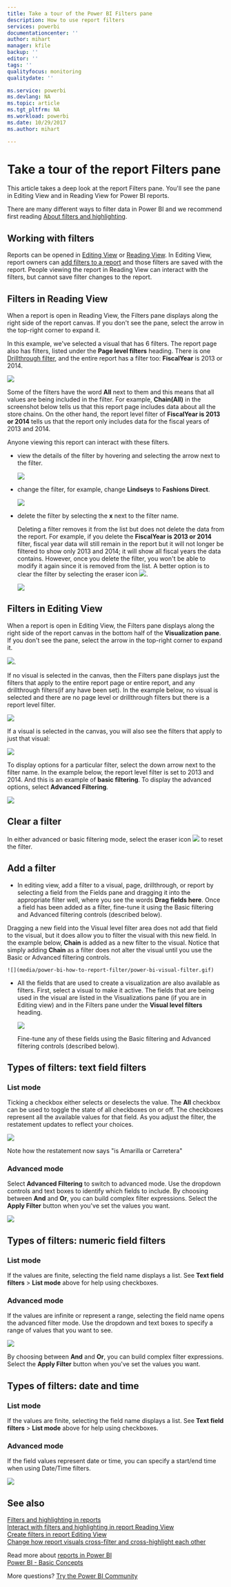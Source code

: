 ```yaml
---
title: Take a tour of the Power BI Filters pane
description: How to use report filters
services: powerbi
documentationcenter: ''
author: mihart
manager: kfile
backup: ''
editor: ''
tags: ''
qualityfocus: monitoring
qualitydate: ''

ms.service: powerbi
ms.devlang: NA
ms.topic: article
ms.tgt_pltfrm: NA
ms.workload: powerbi
ms.date: 10/29/2017
ms.author: mihart

---
```

# Take a tour of the report Filters pane
This article takes a deep look at the report Filters pane. You'll see the pane in Editing View and in Reading View for Power BI reports.

There are many different ways to filter data in Power BI and we recommend first reading [About filters and highlighting](power-bi-reports-filters-and-highlighting.md).

## Working with filters
Reports can be opened in [Editing View](service-interact-with-a-report-in-editing-view.md) or [Reading View](service-interact-with-a-report-in-reading-view.md). In Editing View, report owners can [add filters to a report](power-bi-report-add-filter.md) and those filters are saved with the report. People viewing the report in Reading View can interact with the filters, but cannot save filter changes to the report.

## Filters in Reading View
When a report is open in Reading View, the Filters pane displays along the right side of the report canvas. If you don't see the pane, select the arrow in the top-right corner to expand it.

In this example, we've selected a visual that has 6 filters. The report page also has filters, listed under the **Page level filters** heading. There is one [Drillthrough filter](power-bi-report-add-filter.md), and the entire report has a filter too:  **FiscalYear** is 2013 or 2014.

![](media/power-bi-how-to-report-filter/power-bi-filter-list.png)

Some of the filters have the word **All** next to them and this means that all values are being included in the filter.  For example, **Chain(All)** in the screenshot below tells us that this report page includes data about all the store chains.  On the other hand, the report level filter of **FiscalYear is 2013 or 2014** tells us that the report only includes data for the fiscal years of 2013 and 2014.

Anyone viewing this report can interact with these filters.

* view the details of the filter by hovering and selecting the arrow next to the filter.
  
   ![](media/power-bi-how-to-report-filter/power-bi-expan-filter.png)
* change the filter, for example, change **Lindseys** to **Fashions Direct**.
  
     ![](media/power-bi-how-to-report-filter/power-bi-filter-chain.png)
* delete the filter by selecting the **x** next to the filter name.
  
  Deleting a filter removes it from the list but does not delete the data from the report.  For example, if you delete the **FiscalYear is 2013 or 2014** filter, fiscal year data will still remain in the report but it will not longer be filtered to show only 2013 and 2014; it will show all fiscal years the data contains.  However, once you delete the filter, you won't be able to modify it again since it is removed from the list. A better option is to clear the filter by selecting the eraser icon ![](media/power-bi-how-to-report-filter/power-bi-eraser-icon.png).
  
  ![](media/power-bi-how-to-report-filter/power-bi-delete-filter.png)

## Filters in Editing View
When a report is open in Editing View, the Filters pane displays along the right side of the report canvas in the bottom half of the **Visualization pane**. If you don't see the pane, select the arrow in the top-right corner to expand it.

![](media/power-bi-how-to-report-filter/power-bi-all-filters.png).  

If no visual is selected in the canvas, then the Filters pane displays just the filters that apply to the entire report page or entire report, and any drillthrough filters(if any have been set). In the example below, no visual is selected and there are no page level or drillthrough filters but there is a report level filter.  

![](media/power-bi-how-to-report-filter/power-bi-no-visual.png)  

If a visual is selected in the canvas, you will also see the filters that apply to just that visual:   

![](media/power-bi-how-to-report-filter/power-bi-visual-filters.png)

To display options for a particular filter, select the down arrow next to the filter name.  In the example below, the report level filter is set to 2013 and 2014. And this is an example of **basic filtering**.  To display the advanced options, select **Advanced Filtering**.

![](media/power-bi-how-to-report-filter/pbi_filterlistdropdown.jpg)

## Clear a filter
 In either advanced or basic filtering mode, select the eraser icon  ![](media/power-bi-how-to-report-filter/pbi_erasericon.jpg) to reset the filter. 

## Add a filter
* In editing view, add a filter to a visual, page, drillthrough, or report by selecting a field from the Fields pane and dragging it into the appropriate filter well, where you see the words **Drag fields here**. Once a field has been added as a filter, fine-tune it using the Basic filtering and Advanced filtering controls (described below).

Dragging a new field into the Visual level filter area does not add that field to the visual, but it does allow you to filter the visual with this new field. In the example below, **Chain** is added as a new filter to the visual. Notice that simply adding **Chain** as a filter does not alter the visual until you use the Basic or Advanced filtering controls.

    ![](media/power-bi-how-to-report-filter/power-bi-visual-filter.gif)

* All the fields that are used to create a visualization are also available as filters. First, select a visual to make it active. The fields that are being used in the visual are listed in the Visualizations pane (if you are in Editing view) and in the Filters pane under the **Visual level filters** heading.
  
   ![](media/power-bi-how-to-report-filter/power-bi-visual-filter.png)  
  
   Fine-tune any of these fields using the Basic filtering and Advanced filtering controls (described below).

## Types of filters: text field filters
### List mode
Ticking a checkbox either selects or deselects the value. The **All** checkbox can be used to toggle the state of all checkboxes on or off. The checkboxes represent all the available values for that field.  As you adjust the filter, the restatement updates to reflect your choices. 

![](media/power-bi-how-to-report-filter/pbi_restatement.png)

Note how the restatement now says "is Amarilla or Carretera"

### Advanced mode
Select **Advanced Filtering** to switch to advanced mode. Use the dropdown controls and text boxes to identify which fields to include. By choosing between **And** and **Or**, you can build complex filter expressions. Select the **Apply Filter** button when you've set the values you want.  

![](media/power-bi-how-to-report-filter/aboutfilters.png)

## Types of filters: numeric field filters
### List mode
If the values are finite, selecting the field name displays a list.  See **Text field filters** &gt; **List mode** above for help using checkboxes.   

### Advanced mode
If the values are infinite or represent a range, selecting the field name opens the advanced filter mode. Use the dropdown and text boxes to specify a range of values that you want to see. 

![](media/power-bi-how-to-report-filter/pbi_dropdown-and-text.png)

By choosing between **And** and **Or**, you can build complex filter expressions. Select the **Apply Filter** button when you've set the values you want.

## Types of filters: date and time
### List mode
If the values are finite, selecting the field name displays a list.  See **Text field filters** &gt; **List mode** above for help using checkboxes.   

### Advanced mode
If the field values represent date or time, you can specify a start/end time when using Date/Time filters.  

![](media/power-bi-how-to-report-filter/pbi_date-time-filters.png)

## See also
[Filters and highlighting in reports](power-bi-reports-filters-and-highlighting.md)  
[Interact with filters and highlighting in report Reading View](service-interact-with-a-report-in-reading-view.md)  
[Create filters in report Editing View](power-bi-report-add-filter.md)  
[Change how report visuals cross-filter and cross-highlight each other](service-reports-visual-interactions.md)

Read more about [reports in Power BI](service-reports.md)  
[Power BI - Basic Concepts](service-basic-concepts.md)

More questions? [Try the Power BI Community](http://community.powerbi.com/)

